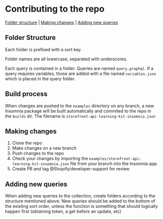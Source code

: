 # Contributing to the repo

[Folder structure](#folder-structure) | [Making changes](#making-changes) | [Adding new queries](#adding-new-queries) 

## Folder Structure

Each folder is prefixed with a sort key. 

Folder names are all lowercase, separated with underscores.

Each query is contained in a folder. Queries are named `query.graphql`. If a query requires variables, those are added with a file named `variables.json` which is placed in the query folder.

## Build process

When changes are pushed to the `examples` directory on any branch, a new Insomnia package will be built automatically and commited to the repo in the `builds` dir. The filename is `storefront-api-learning-kit-insomnia.json`

## Making changes

1. Clone the repo
2. Make changes on a new branch
3. Push changes to the repo
4. Check your changes by importing the `examples/storefront-api-learning-kit-insomnia.json` file from your branch into the Insomnia app.
5. Create PR and tag @Shopify/developer-support for review

## Adding new queries

When adding new queries to the collection, create folders according to the structure mentioned above. New queries should be added to the bottom of the existing sort order, unless the function is something that should logically happen first (obtaining token, a get before an update, etc)

